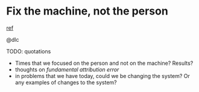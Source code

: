 # Fix the machine, not the person
[ref](http://www.aaronsw.com/weblog/nummi)

@dlc

TODO: quotations
>

- Times that we focused on the person and not on the machine? Results?
- thoughts on *fundamental attribution error*
- in problems that we have today, could we be changing the system? Or any examples of changes to the system?